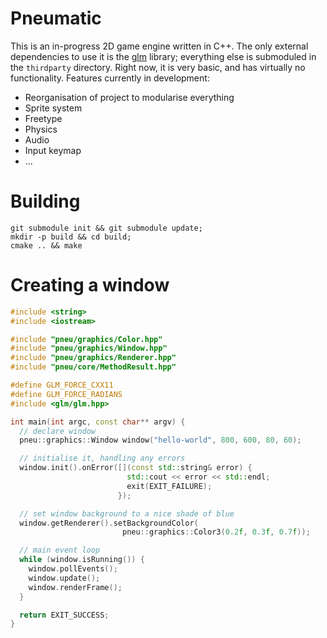 Pneumatic
=========

  This is an in-progress 2D game engine written in C++. The only external dependencies
to use it is the [glm](http://glm.g-truc.net/0.9.5/index.html) library; everything else
is submoduled in the `thirdparty` directory. Right now, it is very basic, and has virtually no
functionality. Features currently in development:

  - Reorganisation of project to modularise everything
  - Sprite system
  - Freetype
  - Physics
  - Audio
  - Input keymap
  - ...

Building
========

```
git submodule init && git submodule update;
mkdir -p build && cd build;
cmake .. && make
```

Creating a window
=================

```c++
#include <string>
#include <iostream>

#include "pneu/graphics/Color.hpp"
#include "pneu/graphics/Window.hpp"
#include "pneu/graphics/Renderer.hpp"
#include "pneu/core/MethodResult.hpp"

#define GLM_FORCE_CXX11
#define GLM_FORCE_RADIANS
#include <glm/glm.hpp>

int main(int argc, const char** argv) {
  // declare window
  pneu::graphics::Window window("hello-world", 800, 600, 80, 60);

  // initialise it, handling any errors
  window.init().onError([](const std::string& error) {
                          std::cout << error << std::endl;
                          exit(EXIT_FAILURE);
                        });

  // set window background to a nice shade of blue
  window.getRenderer().setBackgroundColor(
                         pneu::graphics::Color3(0.2f, 0.3f, 0.7f));

  // main event loop
  while (window.isRunning()) {
    window.pollEvents();
    window.update();
    window.renderFrame();
  }

  return EXIT_SUCCESS;
}
```
